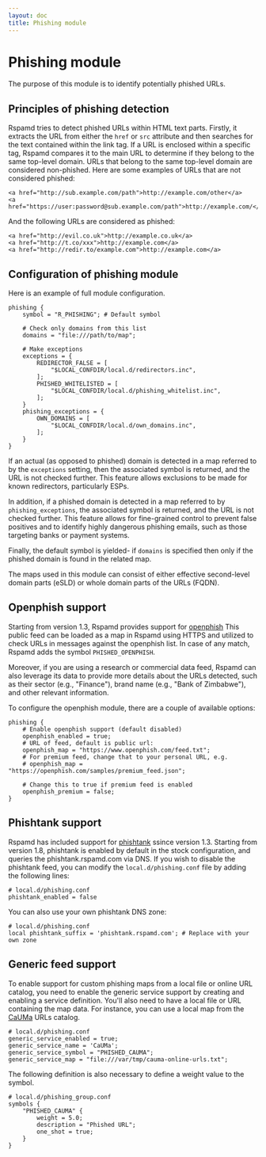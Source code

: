```yaml
---
layout: doc
title: Phishing module
---
```

# Phishing module

The purpose of this module is to identify potentially phished URLs.

## Principles of phishing detection

Rspamd tries to detect phished URLs within HTML text parts. Firstly, it extracts the URL from either the `href` or `src` attribute and then searches for the text contained within the link tag. If a URL is enclosed within a specific tag, Rspamd compares it to the main URL to determine if they belong to the same top-level domain. URLs that belong to the same top-level domain are considered non-phished. Here are some examples of URLs that are not considered phished:

    <a href="http://sub.example.com/path">http://example.com/other</a>
    <a href="https://user:password@sub.example.com/path">http://example.com/</a>

And the following URLs are considered as phished:

    <a href="http://evil.co.uk">http://example.co.uk</a>
    <a href="http://t.co/xxx">http://example.com</a>
    <a href="http://redir.to/example.com">http://example.com</a>

## Configuration of phishing module

Here is an example of full module configuration.

~~~ucl
phishing {
	symbol = "R_PHISHING"; # Default symbol

	# Check only domains from this list
	domains = "file:///path/to/map";

	# Make exceptions
	exceptions = {
		REDIRECTOR_FALSE = [
			"$LOCAL_CONFDIR/local.d/redirectors.inc",
		];
		PHISHED_WHITELISTED = [
			"$LOCAL_CONFDIR/local.d/phishing_whitelist.inc",
		];
	}
	phishing_exceptions = {
		OWN_DOMAINS = [
			"$LOCAL_CONFDIR/local.d/own_domains.inc",
		];
	}
}
~~~

If an actual (as opposed to phished) domain is detected in a map referred to by the `exceptions` setting, then the associated symbol is returned, and the URL is not checked further. This feature allows exclusions to be made for known redirectors, particularly ESPs.

In addition, if a phished domain is detected in a map referred to by `phishing_exceptions`, the associated symbol is returned, and the URL is not checked further. This feature allows for fine-grained control to prevent false positives and to identify highly dangerous phishing emails, such as those targeting banks or payment systems.

Finally, the default symbol is yielded- if `domains` is specified then
only if the phished domain is found in the related map.

The maps used in this module can consist of either effective second-level domain parts (eSLD) or whole domain parts of the URLs (FQDN).

## Openphish support

Starting from version 1.3, Rspamd provides support for [openphish](https://openphish.com)  This public feed can be loaded as a map in Rspamd using HTTPS and utilized to check URLs in messages against the openphish list. In case of any match, Rspamd adds the symbol `PHISHED_OPENPHISH`.

Moreover, if you are using a research or commercial data feed, Rspamd can also leverage its data to provide more details about the URLs detected, such as their sector (e.g., "Finance"), brand name (e.g., "Bank of Zimbabwe"), and other relevant information.

To configure the openphish module, there are a couple of available options:

~~~ucl
phishing {
	# Enable openphish support (default disabled)
	openphish_enabled = true;
	# URL of feed, default is public url:
	openphish_map = "https://www.openphish.com/feed.txt";
	# For premium feed, change that to your personal URL, e.g.
	# openphish_map = "https://openphish.com/samples/premium_feed.json";

	# Change this to true if premium feed is enabled
	openphish_premium = false;
}
~~~

## Phishtank support

Rspamd has included support for [phishtank](https://phishtank.com) ssince version 1.3. Starting from version 1.8, phishtank is enabled by default in the stock configuration, and queries the phishtank.rspamd.com via DNS. If you wish to disable the phishtank feed, you can modify the `local.d/phishing.conf` file by adding the following lines:

~~~ucl
# local.d/phishing.conf
phishtank_enabled = false
~~~

You can also use your own phishtank DNS zone:

~~~ucl
# local.d/phishing.conf
local phishtank_suffix = 'phishtank.rspamd.com'; # Replace with your own zone
~~~

## Generic feed support

To enable support for custom phishing maps from a local file or online URL catalog, you need to enable the generic service support by creating and enabling a service definition. You'll also need to have a local file or URL containing the map data. For instance, you can use a local map from the [CaUMa](https://cauma.pop-ba.rnp.br/about.html) URLs catalog.


~~~ucl
# local.d/phishing.conf
generic_service_enabled = true;
generic_service_name = 'CaUMa';
generic_service_symbol = "PHISHED_CAUMA";
generic_service_map = "file:///var/tmp/cauma-online-urls.txt";
~~~

The following definition is also necessary to define a weight value to the symbol.

~~~ucl
# local.d/phishing_group.conf
symbols {
    "PHISHED_CAUMA" {
        weight = 5.0;
        description = "Phished URL";
        one_shot = true;
    }
}
~~~
